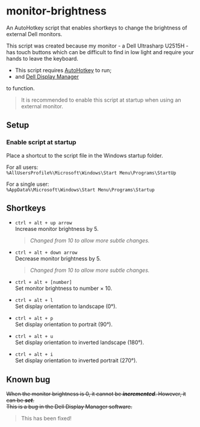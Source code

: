 # monitor-brightness
An AutoHotkey script that enables shortkeys to change the brightness of external Dell monitors.  

This script was created because my monitor - a Dell Ultrasharp U2515H - has touch buttons which can be difficult to find in low light and require your hands to leave the keyboard.

* This script requires [AutoHotkey](https://www.autohotkey.com/) to run;
* and [Dell Display Manager](https://www.dell.com/support/article/en-us/qna44541/what-is-dell-display-manager) 

to function.

> It is recommended to enable this script at startup when using an external monitor.  

## Setup

### Enable script at startup
Place a shortcut to the script file in the Windows startup folder.

For all users:  
`%AllUsersProfile%\Microsoft\Windows\Start Menu\Programs\StartUp`

For a single user:  
`%AppData%\Microsoft\Windows\Start Menu\Programs\Startup`  

## Shortkeys
* `ctrl + alt + up arrow`  
  Increase monitor brightness by 5.  

  > _Changed from 10 to allow more subtle changes._ 

* `ctrl + alt + down arrow`  
  Decrease monitor brightness by 5.

  > _Changed from 10 to allow more subtle changes._ 

* `ctrl + alt + [number]`  
  Set monitor brightness to number × 10. 

* `ctrl + alt + l`  
  Set display orientation to landscape (0°).
  
* `ctrl + alt + p`  
  Set display orientation to portrait (90°).

* `ctrl + alt + u`  
  Set display orientation to inverted landscape (180°).

* `ctrl + alt + i`  
  Set display orientation to inverted portrait (270°).
  
## Known bug
~~When the monitor brightness is 0, it cannot be **_incremented_**. However, it can be **_set_**.  
This is a bug in the Dell Display Manager software.~~
> This has been fixed!
